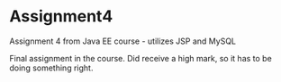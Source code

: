 # Assignment4
Assignment 4 from Java EE course - utilizes JSP and MySQL

Final assignment in the course. Did receive a high mark, so it has to be doing something right.
